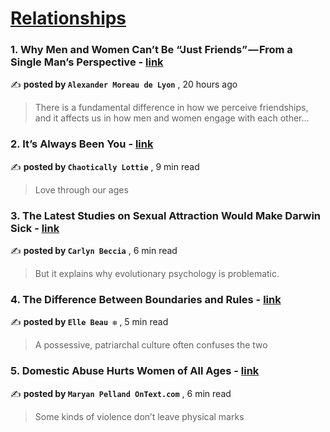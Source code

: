 
<h1><a href=https://medium.com/tag/relationships/recommended target="_blank" rel="noopener noreferrer">Relationships</a></h1>
<h3>1. Why Men and Women Can’t Be “Just Friends” — From a Single Man’s Perspective - <a href=https://medium.com/@alexandermoreaudelyon?source=tag_recommended_feed---------0-84----------relationships----------367befd8_1c44_4212_aea3_a0ee776f1c1c------- target="_blank" rel="noopener noreferrer">link</a></h3>

✍️ **posted by `Alexander Moreau de Lyon`** <date> , 20 hours ago</date>

<blockquote>There is a fundamental difference in how we perceive friendships, and it affects us in how men and women engage with each other…</blockquote>

<h3>2. It’s Always Been You - <a href=https://medium.com/@chaoticallylottie?source=tag_recommended_feed---------1-107----------relationships----------367befd8_1c44_4212_aea3_a0ee776f1c1c------- target="_blank" rel="noopener noreferrer">link</a></h3>

✍️ **posted by `Chaotically Lottie`** <date> , 9 min read</date>

<blockquote>Love through our ages</blockquote>

<h3>3. The Latest Studies on Sexual Attraction Would Make Darwin Sick - <a href=https://medium.com/@carlynbeccia?source=tag_recommended_feed---------2-85----------relationships----------367befd8_1c44_4212_aea3_a0ee776f1c1c------- target="_blank" rel="noopener noreferrer">link</a></h3>

✍️ **posted by `Carlyn Beccia`** <date> , 6 min read</date>

<blockquote>But it explains why evolutionary psychology is problematic.</blockquote>

<h3>4. The Difference Between Boundaries and Rules - <a href=https://medium.com/@ellebeauworld?source=tag_recommended_feed---------3-84----------relationships----------367befd8_1c44_4212_aea3_a0ee776f1c1c------- target="_blank" rel="noopener noreferrer">link</a></h3>

✍️ **posted by `Elle Beau ❇︎`** <date> , 5 min read</date>

<blockquote>A possessive, patriarchal culture often confuses the two</blockquote>

<h3>5. Domestic Abuse Hurts Women of All Ages - <a href=https://medium.com/@maryanpelland?source=tag_recommended_feed---------4-107----------relationships----------367befd8_1c44_4212_aea3_a0ee776f1c1c------- target="_blank" rel="noopener noreferrer">link</a></h3>

✍️ **posted by `Maryan Pelland OnText.com`** <date> , 6 min read</date>

<blockquote>Some kinds of violence don’t leave physical marks</blockquote>

